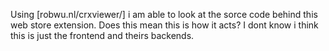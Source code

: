 Using [robwu.nl/crxviewer/] i am able to look at the sorce code behind this web store extension. 
Does this mean this is how it acts? I dont know i think this is just the frontend and theirs backends.
